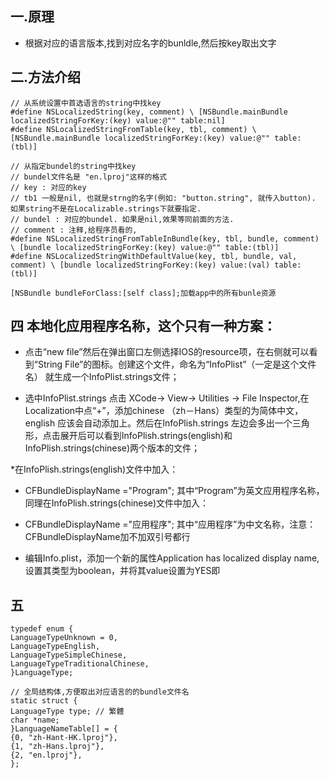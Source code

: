 ## 一.原理

* 根据对应的语言版本,找到对应名字的bunldle,然后按key取出文字

## 二.方法介绍
```objc
// 从系统设置中首选语言的string中找key
#define NSLocalizedString(key, comment) \ [NSBundle.mainBundle localizedStringForKey:(key) value:@"" table:nil]
#define NSLocalizedStringFromTable(key, tbl, comment) \ [NSBundle.mainBundle localizedStringForKey:(key) value:@"" table:(tbl)]

// 从指定bundel的string中找key
// bundel文件名是 "en.lproj"这样的格式
// key : 对应的key
// tb1 一般是nil, 也就是strng的名字(例如: "button.string", 就传入button). 如果string不是在Localizable.strings下就要指定.
// bundel : 对应的bundel. 如果是nil,效果等同前面的方法.
// comment : 注释,给程序员看的,
#define NSLocalizedStringFromTableInBundle(key, tbl, bundle, comment) \ [bundle localizedStringForKey:(key) value:@"" table:(tbl)]
#define NSLocalizedStringWithDefaultValue(key, tbl, bundle, val, comment) \ [bundle localizedStringForKey:(key) value:(val) table:(tbl)]
```
```objc
[NSBundle bundleForClass:[self class];加载app中的所有bunle资源
```

## 四 本地化应用程序名称，这个只有一种方案：

* 点击“new file”然后在弹出窗口左侧选择IOS的resource项，在右侧就可以看到“String File”的图标。创建这个文件，命名为“InfoPlist”（一定是这个文件名） 就生成一个InfoPlist.strings文件；

* 选中InfoPlist.strings 点击 XCode-> View-> Utilities -> File Inspector,在Localization中点“+”，添加chinese （zh－Hans）类型的为简体中文，english 应该会自动添加上。然后在InfoPlish.strings 左边会多出一个三角形，点击展开后可以看到InfoPlish.strings(english)和InfoPlish.strings(chinese)两个版本的文件；

*在InfoPlish.strings(english)文件中加入：

* CFBundleDisplayName ="Program"; 其中“Program”为英文应用程序名称，同理在InfoPlish.strings(chinese)文件中加入：

* CFBundleDisplayName ="应用程序"; 其中“应用程序”为中文名称，注意：CFBundleDisplayName加不加双引号都行

* 编辑Info.plist，添加一个新的属性Application has localized display name, 设置其类型为boolean，并将其value设置为YES即

## 五
```objc
typedef enum {
LanguageTypeUnknown = 0,
LanguageTypeEnglish,
LanguageTypeSimpleChinese,
LanguageTypeTraditionalChinese,
}LanguageType;

// 全局结构体,方便取出对应语言的的bundle文件名
static struct {
LanguageType type; // 繁體
char *name;
}LanguageNameTable[] = {
{0, "zh-Hant-HK.lproj"},
{1, "zh-Hans.lproj"},
{2, "en.lproj"},
};
```
